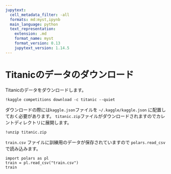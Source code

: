 ```yaml
---
jupytext:
  cell_metadata_filter: -all
  formats: md:myst,ipynb
  main_language: python
  text_representation:
    extension: .md
    format_name: myst
    format_version: 0.13
    jupytext_version: 1.14.5
---
```


# Titanicのデータのダウンロード

Titanicのデータをダウンロードします。

```{code-cell}
!kaggle competitions download -c titanic --quiet
```

ダウンロードの際には`kaggle.json`ファイルを `~/.kaggle/kaggle.json` に配置しておく必要があります。
`titanic.zip`ファイルがダウンロードされますのでカレントディレクトリに展開します。

```{code-cell}
!unzip titanic.zip
```

`train.csv` ファイルに訓練用のデータが保存されていますので `polars.read_csv` で読み込みます。

```{code-cell}
import polars as pl
train = pl.read_csv("train.csv")
train
```
